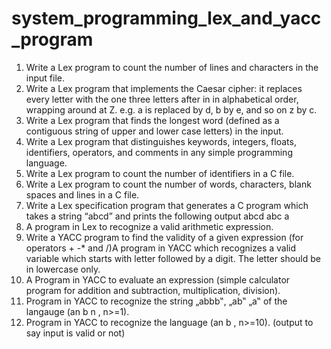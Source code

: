 # system_programming_lex_and_yacc_program
1. Write a Lex program to count the number of lines and characters in the input file.
2. Write a Lex program that implements the Caesar cipher: it replaces every letter with the one three letters after in in alphabetical order, wrapping around at Z. e.g. a is replaced by d, b by e, and so on z by c.
3. Write a Lex program that finds the longest word (defined as a contiguous string of upper and lower case letters) in the input.
4. Write a Lex program that distinguishes keywords, integers, floats, identifiers, operators, and comments in any simple programming language.
5. Write a Lex program to count the number of identifiers in a C file.
6. Write a Lex program to count the number of words, characters, blank spaces and lines in a C file.
7. Write a Lex specification program that generates a C program which takes a string “abcd” and prints the following output
  abcd
  abc
  a
8. A program in Lex to recognize a valid arithmetic expression.
9. Write a YACC program to find the validity of a given expression (for operators + -* and /)A program in YACC which recognizes a valid variable which starts with letter followed by a digit. The letter should be in lowercase only.
10. A Program in YACC to evaluate an expression (simple calculator program for addition and subtraction, multiplication, division).
11. Program in YACC to recognize the string „abbb‟, „ab‟ „a‟ of the langauge (an b n , n>=1).
12. Program in YACC to recognize the language (an b , n>=10). (output to say input is valid or not)
